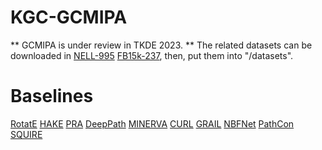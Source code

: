 # KGC-GCMIPA
** GCMIPA is under review in TKDE 2023. **
The related datasets can be downloaded in [NELL-995](http://cs.ucsb.edu/~xwhan/datasets/NELL-995.zip) [FB15k-237](https://drive.google.com/file/d/1klWL11nW3ZS6b2MtLW0MHnXu-XlJqDyA/view?usp=sharing), then, put them into "/datasets".


# Baselines
[RotatE](https://github.com/DeepGraphLearning/KnowledgeGraphEmbedding)
[HAKE](https://github.com/MIRALab-USTC/KGE-HAKE)
[PRA](https://github.com/David-Lee-1990/Path-ranking-algorithm)
[DeepPath](https://github.com/xwhan/DeepPath)
[MINERVA](https://github.com/shehzaadzd/MINERVA)
[CURL](https://github.com/RutgersDM/DKGR/tree/master)
[GRAIL](https://github.com/kkteru/grail)
[NBFNet](https://github.com/DeepGraphLearning/NBFNet)
[PathCon](https://github.com/hwwang55/PathCon)
[SQUIRE](https://github.com/bys0318/SQUIRE)
